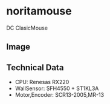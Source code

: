 # noritamouse
DC ClasicMouse

## Image


## Technical Data
- CPU: Renesas RX220
- WallSensor: SFH4550 + ST1KL3A
- Motor,Encoder: SCR13-2005,MR-13


